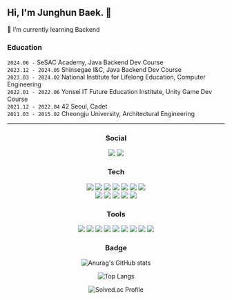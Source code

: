 <!--
**ekmbjh/ekmbjh** is a ✨ _special_ ✨ repository because its `README.md` (this file) appears on your GitHub profile.

Here are some ideas to get you started:

- 🔭 I’m currently working on ...
- 🌱 I’m currently learning ...
- 👯 I’m looking to collaborate on ...
- 🤔 I’m looking for help with ...
- 💬 Ask me about ...
- 📫 How to reach me: ...
- 😄 Pronouns: ...
- ⚡ Fun fact: ...
-->

<!-- Header -->
## Hi, I'm Junghun Baek. 👋 <br>

🌱 I’m currently learning Backend

### Education
`2024.06 -` SeSAC Academy, Java Backend Dev Course
<br>
`2023.12 - 2024.05` Shinsegae I&C, Java Backend Dev Course
<br>
`2023.03 - 2024.02` National Institute for Lifelong Education, Computer Engineering
<br>
`2022.01 - 2022.06` Yonsei IT Future Education Institute, Unity Game Dev Course
<br>
`2021.12 - 2022.04` 42 Seoul, Cadet
<br>
`2011.03 - 2015.02` Cheongju University, Architectural Engineering

---

<div align="center">

### Social
<a href="https://doeatnow.tistory.com/"><img src="https://img.shields.io/badge/tistory-000000.svg?&style=flat-square&logo=tistory&logoColor=white"/></a>
<a href="https://www.notion.so/12c1630cb53380eea98cee36aa7fde6c?pvs=4"><img src="https://img.shields.io/badge/resume-ffffff?style=flat-square&logo=notion&logoColor=black"/></a>
<!--a href="https://www.linkedin.com/in/%EC%9D%B8%EC%B0%BD-%EC%B5%9C-9b162a241/"><img src="https://img.shields.io/badge/linkedin-0A66C2?style=flat-square&logo=linkedin&logoColor=black"/!><!--/a-->
  
### Tech
<img src="https://img.shields.io/badge/Java-26689A?style=flat-square&logo=OpenJDK&logoColor=white"/>
<img src="https://img.shields.io/badge/Spring-6DB33F?style=flat-square&logo=Spring&logoColor=white"/>
<img src="https://img.shields.io/badge/Spring_Boot-6DB33F?style=flat-square&logo=SpringBoot&logoColor=white"/>
<img src="https://img.shields.io/badge/JUnit5-25A162?style=flat-square&logo=JUnit5&logoColor=black"/>
<img src="https://img.shields.io/badge/MySQL-4479A1?style=flat-square&logo=MySQL&logoColor=white"/>
<img src="https://img.shields.io/badge/Hibernate-59666C?style=flat-square&logo=Hibernate&logoColor=black"/>
<img src="https://img.shields.io/badge/MyBatis-BE3939.svg?&style=flat-square&logo=MyBatis3&logoColor=white"/>

<br>

<img src="https://img.shields.io/badge/HTML5-E34F26.svg?&style=flat-square&logo=HTML5&logoColor=white"/>
<img src="https://img.shields.io/badge/CSS3-1572B6.svg?&style=flat-square&logo=CSS3&logoColor=white"/>
<img src="https://img.shields.io/badge/JavaScript-F7DF1E.svg?&style=flat-square&logo=JavaScript&logoColor=black"/>
<img src="https://img.shields.io/badge/Vue.js-4FC08D.svg?&style=flat-square&logo=Vue.js&logoColor=white"/>
<img src="https://img.shields.io/badge/Thymeleaf-005F0F.svg?&style=flat-square&logo=Thymeleaf&logoColor=white"/>

### Tools
<img src="https://img.shields.io/badge/macOS-000000?style=flat-square&logo=macOS&logoColor=white"/>
<img src="https://img.shields.io/badge/Intellij_IDEA-000000?style=flat-square&logo=IntelliJIDEA&logoColor=white"/>
<img src="https://img.shields.io/badge/Gradle-02303A?style=flat-square&logo=Gradle&logoColor=white"/>
<img src="https://img.shields.io/badge/Slack-4A154B?style=flat-square&logo=Slack&logoColor=white"/>
<img src="https://img.shields.io/badge/Jira-0052CC?style=flat-square&logo=JiraSoftware&logoColor=white"/>
<img src="https://img.shields.io/badge/Git-F05032?style=flat-square&logo=Git&logoColor=white"/>
<img src="https://img.shields.io/badge/Github-181717?style=flat-square&logo=Github&logoColor=white"/>
<img src="https://img.shields.io/badge/Amazone_AWS-232F3E?style=flat-square&logo=AmazonAWS&logoColor=white"/>
<img src="https://img.shields.io/badge/Figma-F24E1E.svg?&style=flat-square&logo=Figma&logoColor=white"/>

### Badge
![Anurag's GitHub stats](https://github-readme-stats.vercel.app/api?username=ekmbjh&theme=default&show_icons=true)

![Top Langs](https://github-readme-stats.vercel.app/api/top-langs/?username=ekmbjh&exclude_repo=ks-web&layout=compact&hide=mustache)

![Solved.ac Profile](http://mazassumnida.wtf/api/v2/generate_badge?boj=ekmbjh)

</div>
